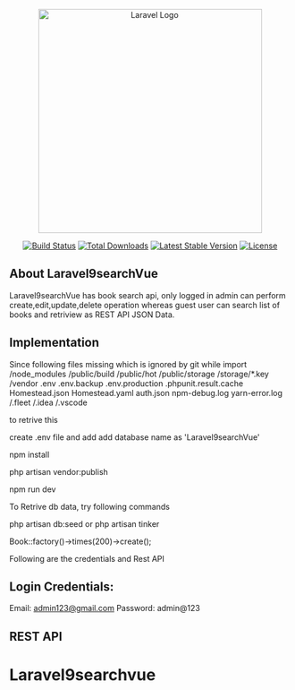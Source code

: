 <p align="center"><a href="https://laravel.com" target="_blank"><img src="https://raw.githubusercontent.com/laravel/art/master/logo-lockup/5%20SVG/2%20CMYK/1%20Full%20Color/laravel-logolockup-cmyk-red.svg" width="400" alt="Laravel Logo"></a></p>

<p align="center">
<a href="https://github.com/laravel/framework/actions"><img src="https://github.com/laravel/framework/workflows/tests/badge.svg" alt="Build Status"></a>
<a href="https://packagist.org/packages/laravel/framework"><img src="https://img.shields.io/packagist/dt/laravel/framework" alt="Total Downloads"></a>
<a href="https://packagist.org/packages/laravel/framework"><img src="https://img.shields.io/packagist/v/laravel/framework" alt="Latest Stable Version"></a>
<a href="https://packagist.org/packages/laravel/framework"><img src="https://img.shields.io/packagist/l/laravel/framework" alt="License"></a>
</p>

## About Laravel9searchVue
 Laravel9searchVue has book search api, only logged in admin can perform create,edit,update,delete operation whereas guest user can search list of books and retriview as REST API JSON Data.
## Implementation

Since following files missing which is ignored by git while import
/node_modules
/public/build
/public/hot
/public/storage
/storage/*.key
/vendor
.env
.env.backup
.env.production
.phpunit.result.cache
Homestead.json
Homestead.yaml
auth.json
npm-debug.log
yarn-error.log
/.fleet
/.idea
/.vscode

to retrive this

create .env file and add add database name as 'Laravel9searchVue'

npm install

php artisan vendor:publish

npm run dev

To Retrive db data, try following commands

php artisan db:seed
or
php artisan tinker

Book::factory()->times(200)->create();






 Following are the credentials and Rest API 

 ## Login Credentials:
 Email: admin123@gmail.com
 Password: admin@123

 ## REST API  



# Laravel9searchvue
